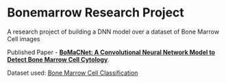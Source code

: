 # Bonemarrow Research Project
A research project of building a DNN model over a dataset of Bone Marrow Cell images

Published Paper - [**BoMaCNet: A Convolutional Neural Network Model to Detect Bone Marrow Cell Cytology**](https://ieeexplore.ieee.org/document/10054976).

Dataset used: [Bone Marrow Cell Classification](https://www.kaggle.com/datasets/andrewmvd/bone-marrow-cell-classification)
